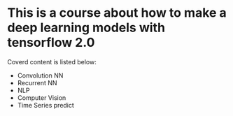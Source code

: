 # This is a course about how to make a deep learning models with tensorflow 2.0

Coverd content is listed below:
- Convolution NN
- Recurrent NN
- NLP
- Computer Vision
- Time Series predict

